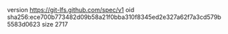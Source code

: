 version https://git-lfs.github.com/spec/v1
oid sha256:ece700b773482d09b58a21f0bba310f8345ed2e327a62f7a3cd579b5583d0623
size 2717
